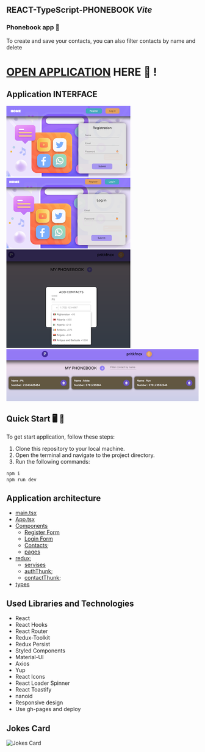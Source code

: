## REACT-TypeScript-PHONEBOOK _Vite_

### Phonebook app 📱

To create and save your contacts, you can also filter contacts by name and delete

# [OPEN APPLICATION](https://maxoverking.github.io/vite-react-ts/) HERE :eyes: !

## Application INTERFACE

![Application interface Register Page](src/images/1.png)
![Application interface Login Page](src/images/2.png)
![Application interface Add Contact Modal](src/images/3.png)
![Application interface Your Contact](src/images/4.png)

## Quick Start 🖥️ 🚀

To get start application, follow these steps:

1. Clone this repository to your local machine.
2. Open the terminal and navigate to the project directory.
3. Run the following commands:

```
npm i
npm run dev
```

## Application architecture

- [main.tsx](src/main.tsx)
- [App.tsx](src/App.tsx)
- [Components](src/components)
  - [Register Form](src/components/RegisterForm/RegisterForm.tsx)
  - [Login Form](src/components/LoginForm/LoginForm.tsx)
  - [Contacts](src/components/Contacts/Contacts.tsx);
  - [pages](src/components/pages)
- [redux](src/redux);
  - [servises](src/redux/servises/servises.ts)
  - [authThunk](src/redux/auth/authOperation.ts);
  - [contactThunk](src/redux/contacts/contactOperation.ts);
- [types](src/types)

## Used Libraries and Technologies

- React
- React Hooks
- React Router
- Redux-Toolkit
- Redux Persist
- Styled Components
- Material-UI
- Axios
- Yup
- React Icons
- React Loader Spinner
- React Toastify
- nanoid
- Responsive design
- Use gh-pages and deploy

## Jokes Card
![Jokes Card](https://readme-jokes.vercel.app/api)

